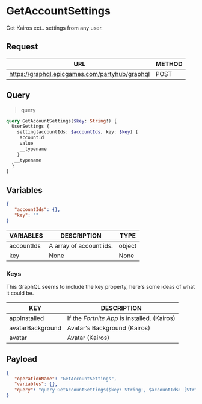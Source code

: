 # GetAccountSettings

Get Kairos ect.. settings from any user.

## Request
| URL | METHOD |
| - | - |
| https://graphql.epicgames.com/partyhub/graphql | POST |

## Query
> query
```graphql
query GetAccountSettings($key: String!) {
  UserSettings {
    setting(accountIds: $accountIds, key: $key) {
     accountId
     value
     __typename
    }
   __typename
  }
}
```

## Variables
```json
{
   "accountIds": {},
   "key": ""
}
```
| VARIABLES | DESCRIPTION | TYPE |
| - | - | - |
| accountIds | A array of account ids. | object |
| key | None | None |

### Keys
This GraphQL seems to include the key property, here's some ideas of what it could be.

| KEY | DESCRIPTION |
| - | - |
| appInstalled | If the *Fortnite App* is installed. (Kairos) |
| avatarBackground | Avatar's Background (Kairos) |
| avatar | Avatar (Kairos) |

## Payload
```json
{
   "operationName": "GetAccountSettings",
   "variables": {},
   "query": "query GetAccountSettings($key: String!, $accountIds: [String]!) { UserSettings { __typename setting(key:$key, accountIds:$accountIds) { __typename value accountId } } }"
}
```
